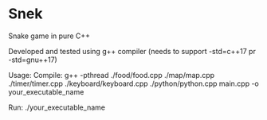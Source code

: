 # Snek
Snake game in pure C++

Developed and tested using g++ compiler (needs to support -std=c++17 pr -std=gnu++17)

Usage:
  Compile:
    g++ -pthread ./food/food.cpp ./map/map.cpp ./timer/timer.cpp ./keyboard/keyboard.cpp ./python/python.cpp main.cpp -o your_executable_name

  Run:
    ./your_executable_name
  
